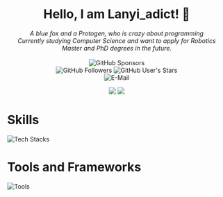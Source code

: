 <div align="center">
  
  # Hello, I am Lanyi_adict! 👋

  <i>A blue fox and a Protogen, who is crazy about programming</i><br><i>Currently studying Computer Science and want to apply for Robotics Master and PhD degrees in the future.</i>
  <br>
  <br>
  ![GitHub Sponsors](https://img.shields.io/github/sponsors/HongyiHao-SXIT?style=for-the-badge&logo=github&logoColor=white&labelColor=%2381530A&color=%23F6E5AE)
  <br>
  ![GitHub Followers](https://img.shields.io/github/followers/HongyiHao-SXIT?style=for-the-badge&logo=github&logoColor=white&labelColor=%2381530A&color=%23F6E5AE)
  ![GitHub User's Stars](https://img.shields.io/github/stars/HongyiHao-SXIT?affiliations=OWNER%2CCOLLABORATOR&style=for-the-badge&logo=github&logoColor=white&labelColor=%2381530A&color=%23F6E5AE)
  <br>
  ![E-Mail](https://img.shields.io/badge/E--Mail-Lanyi_adict@outlook.com-blue?style=for-the-badge&labelColor=%2381530A&color=%23F6E5AE)

</div>

<p align="center" width="100%">
    <img src="https://github-readme-stats.vercel.app/api?username=HongyiHao-SXIT&show_icons=true&hide_border=true"/>
    <img src = "https://github-readme-stats.vercel.app/api/top-langs/?username=HongyiHao-SXIT&layout=compact"/>
</p>

# Skills
![Tech Stacks](https://skillicons.dev/icons?i=c,cpp,java,python,nodejs,html,css,javascript,php,powershell,latex,kotlin)

# Tools and Frameworks
![Tools](https://skillicons.dev/icons?i=vscode,git,github,qt,vue,spring,linux,mysql,cmake,md,maven,opencv,matlab,arduino,androidstudio,ros,anaconda)
